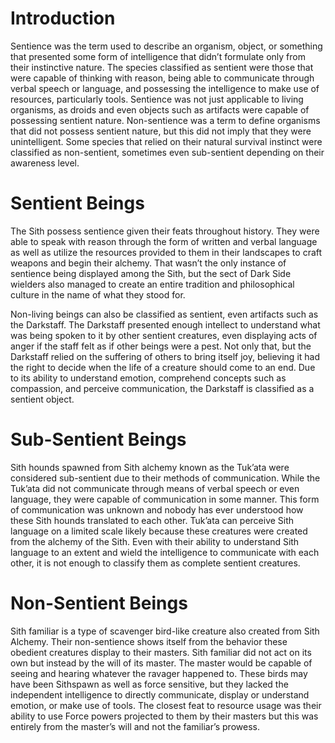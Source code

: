 # Introduction

Sentience was the term used to describe an organism, object, or something that presented some form of intelligence that didn’t formulate only from their instinctive nature.
The species classified as sentient were those that were capable of thinking with reason, being able to communicate through verbal speech or language, and possessing the intelligence to make use of resources, particularly tools.
Sentience was not just applicable to living organisms, as droids and even objects such as artifacts were capable of possessing sentient nature.
Non-sentience was a term to define organisms that did not possess sentient nature, but this did not imply that they were unintelligent.
Some species that relied on their natural survival instinct were classified as non-sentient, sometimes even sub-sentient depending on their awareness level.

# Sentient Beings

The Sith possess sentience given their feats throughout history.
They were able to speak with reason through the form of written and verbal language as well as utilize the resources provided to them in their landscapes to craft weapons and begin their alchemy.
That wasn’t the only instance of sentience being displayed among the Sith, but the sect of Dark Side wielders also managed to create an entire tradition and philosophical culture in the name of what they stood for.

Non-living beings can also be classified as sentient, even artifacts such as the Darkstaff.
The Darkstaff presented enough intellect to understand what was being spoken to it by other sentient creatures, even displaying acts of anger if the staff felt as if other beings were a pest.
Not only that, but the Darkstaff relied on the suffering of others to bring itself joy, believing it had the right to decide when the life of a creature should come to an end.
Due to its ability to understand emotion, comprehend concepts such as compassion, and perceive communication, the Darkstaff is classified as a sentient object.

# Sub-Sentient Beings

Sith hounds spawned from Sith alchemy known as the Tuk’ata were considered sub-sentient due to their methods of communication.
While the Tuk’ata did not communicate through means of verbal speech or even language, they were capable of communication in some manner.
This form of communication was unknown and nobody has ever understood how these Sith hounds translated to each other.
Tuk’ata can perceive Sith language on a limited scale likely because these creatures were created from the alchemy of the Sith.
Even with their ability to understand Sith language to an extent and wield the intelligence to communicate with each other, it is not enough to classify them as complete sentient creatures.

# Non-Sentient Beings

Sith familiar is a type of scavenger bird-like creature also created from Sith Alchemy.
Their non-sentience shows itself from the behavior these obedient creatures display to their masters.
Sith familiar did not act on its own but instead by the will of its master.
The master would be capable of seeing and hearing whatever the ravager happened to.
These birds may have been Sithspawn as well as force sensitive, but they lacked the independent intelligence to directly communicate, display or understand emotion, or make use of tools.
The closest feat to resource usage was their ability to use Force powers projected to them by their masters but this was entirely from the master’s will and not the familiar’s prowess.
